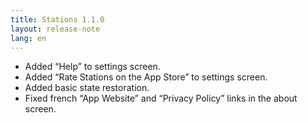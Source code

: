 ```yaml
---
title: Stations 1.1.0
layout: release-note
lang: en
---
```


- Added “Help” to settings screen.
- Added “Rate Stations on the App Store” to settings screen.
- Added basic state restoration.
- Fixed french “App Website” and “Privacy Policy” links in the about screen.

